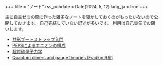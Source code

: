 +++
title = "ノート"
rss_pubdate = Date(2024, 5, 12)
lang_ja = true
+++


主に自主ゼミの際に作った雑多なノートを寝かしておくのがもったいないので公開しておきます。
自己完結していない記述が多いです。
利用は自己責任でお願いします。

- [共形ブートストラップ入門](../notes/bootstrap.pdf)
- [PEPSによるエニオンの構成](../notes/Note_on_PEPS/main/main.pdf)
- [超対称量子力学](../notes/nakahara_chapter12.pdf)
- [Quantum dimers and gauge theories (Fradkin 9章)](../notes/fradkin_chap9.pdf)